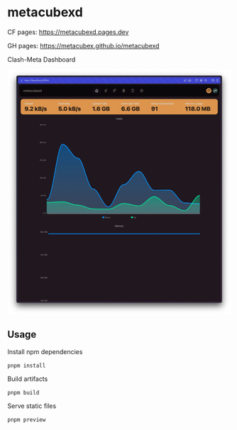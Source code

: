 # metacubexd

CF pages: https://metacubexd.pages.dev

GH pages: https://metacubex.github.io/metacubexd

Clash-Meta Dashboard

![preview](docs/preview.webp)

## Usage

Install npm dependencies

```shell
pnpm install
```

Build artifacts

```shell
pnpm build
```

Serve static files

```shell
pnpm preview
```

